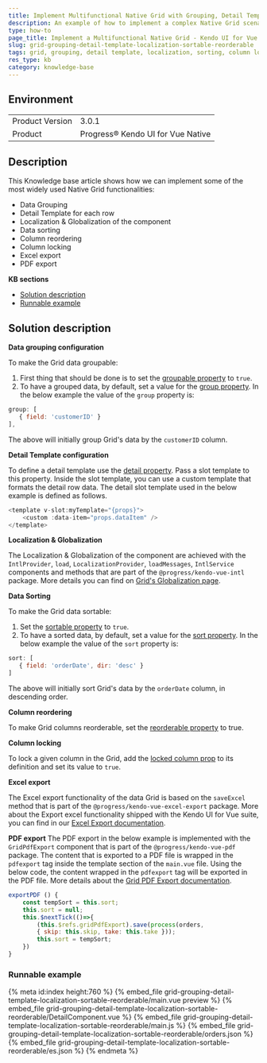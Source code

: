 ```yaml
---
title: Implement Multifunctional Native Grid with Grouping, Detail Template, Localization, Sorting, PDF and Excel Export
description: An example of how to implement a complex Native Grid scenario that covers most of the widely used options of the Kendo UI for Vue Native Grid component.
type: how-to
page_title: Implement a Multifunctional Native Grid - Kendo UI for Vue Native Grid
slug: grid-grouping-detail-template-localization-sortable-reorderable
tags: grid, grouping, detail template, localization, sorting, column lock, pdf export, excel export,  kendovue, native
res_type: kb
category: knowledge-base
---
```


## Environment

<table>
    <tbody>
	    <tr>
	    	<td>Product Version</td>
	    	<td>3.0.1</td>
	    </tr>
	    <tr>
	    	<td>Product</td>
	    	<td>Progress® Kendo UI for Vue Native</td>
	    </tr>
    </tbody>
</table>


## Description

This Knowledge base article shows how we can implement some of the most widely used Native Grid functionalities:
* Data Grouping
* Detail Template for each row
* Localization & Globalization of the component
* Data sorting
* Column reordering
* Column locking
* Excel export
* PDF export

**KB sections**

* [Solution description](#toc-solution-description)
* [Runnable example](#toc-runnable-example)

## Solution description

**Data grouping configuration**

To make the Grid data groupable:
1. First thing that should be done is to set the [groupable property](slug:api_grid_gridprops#toc-groupable) to `true`. 
2. To have a grouped data, by default, set a value for the [group property](slug:api_grid_gridprops#toc-group). In the below example the value of the `group` property is:
```js
group: [
   { field: 'customerID' }
],
```
The above will initially group Grid's data by the `customerID` column. 

**Detail Template configuration**

To define a detail template use the [detail property](slug:api_grid_gridprops#toc-detail). Pass a slot template to this property. Inside the slot template, you can use a custom template that formats the detail row data. The detail slot template used in the below example is defined as follows.
```js
<template v-slot:myTemplate="{props}">
	<custom :data-item="props.dataItem" />
</template>
```
**Localization & Globalization**

The Localization & Globalization of the component are achieved with the `IntlProvider`, `load`, `LocalizationProvider`, `loadMessages`, `IntlService` components and methods that are part of the `@progress/kendo-vue-intl` package.
More details you can find on [Grid's Globalization page](slug:globalization_grid). 

**Data Sorting**

To make the Grid data sortable:
1. Set the [sortable property](slug:api_grid_gridprops#toc-sortable) to `true`. 
2. To have a sorted data, by default, set a value for the [sort property](slug:api_grid_gridprops#toc-sort). In the below example the value of the `sort` property is:
```js
sort: [
   { field: 'orderDate', dir: 'desc' }
]
```
The above will initially sort Grid's data by the `orderDate` column, in descending order. 

**Column reordering**

To make Grid columns reorderable, set the [reorderable property](slug:api_grid_gridprops#toc-reorderable) to true.

**Column locking**

To lock a given column in the Grid, add the [locked column prop](slug:api_grid_gridcolumnprops#toc-locked) to its definition and set its value to `true`. 

**Excel export**

The Excel export functionality of the data Grid is based on the `saveExcel` method that is part of the `@progress/kendo-vue-excel-export` package. 
More about the Export excel functionality shipped with the Kendo UI for Vue suite, you can find in our [Excel Export documentation](slug:overview_excelexport_vue). 

**PDF export**
The PDF export in the below example is implemented with the `GridPdfExport` component that is part of the `@progress/kendo-vue-pdf` package.
The content that is exported to a PDF file is wrapped in the `pdfexport` tag inside the template section of the `main.vue` file. Using the below code, the content wrapped in the `pdfexport` tag will be exported in the PDF file. More details about the [Grid PDF Export documentation](slug:overview_pdfexport_grid).

```js
exportPDF () {
	const tempSort = this.sort; 
	this.sort = null;
	this.$nextTick(()=>{
		(this.$refs.gridPdfExport).save(process(orders,
		{ skip: this.skip, take: this.take }));
		this.sort = tempSort;
	})
}
```

### Runnable example
{% meta id:index height:760 %}
{% embed_file grid-grouping-detail-template-localization-sortable-reorderable/main.vue preview %}
{% embed_file grid-grouping-detail-template-localization-sortable-reorderable/DetailComponent.vue %}
{% embed_file grid-grouping-detail-template-localization-sortable-reorderable/main.js %}
{% embed_file grid-grouping-detail-template-localization-sortable-reorderable/orders.json %}
{% embed_file grid-grouping-detail-template-localization-sortable-reorderable/es.json %}
{% endmeta %}
